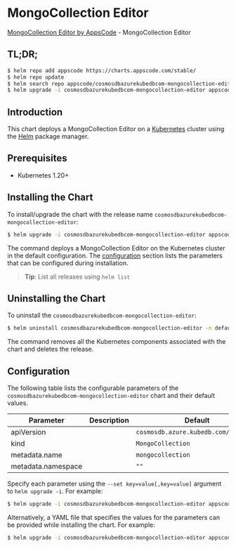 # MongoCollection Editor

[MongoCollection Editor by AppsCode](https://appscode.com) - MongoCollection Editor

## TL;DR;

```bash
$ helm repo add appscode https://charts.appscode.com/stable/
$ helm repo update
$ helm search repo appscode/cosmosdbazurekubedbcom-mongocollection-editor --version=v0.19.0
$ helm upgrade -i cosmosdbazurekubedbcom-mongocollection-editor appscode/cosmosdbazurekubedbcom-mongocollection-editor -n default --create-namespace --version=v0.19.0
```

## Introduction

This chart deploys a MongoCollection Editor on a [Kubernetes](http://kubernetes.io) cluster using the [Helm](https://helm.sh) package manager.

## Prerequisites

- Kubernetes 1.20+

## Installing the Chart

To install/upgrade the chart with the release name `cosmosdbazurekubedbcom-mongocollection-editor`:

```bash
$ helm upgrade -i cosmosdbazurekubedbcom-mongocollection-editor appscode/cosmosdbazurekubedbcom-mongocollection-editor -n default --create-namespace --version=v0.19.0
```

The command deploys a MongoCollection Editor on the Kubernetes cluster in the default configuration. The [configuration](#configuration) section lists the parameters that can be configured during installation.

> **Tip**: List all releases using `helm list`

## Uninstalling the Chart

To uninstall the `cosmosdbazurekubedbcom-mongocollection-editor`:

```bash
$ helm uninstall cosmosdbazurekubedbcom-mongocollection-editor -n default
```

The command removes all the Kubernetes components associated with the chart and deletes the release.

## Configuration

The following table lists the configurable parameters of the `cosmosdbazurekubedbcom-mongocollection-editor` chart and their default values.

|     Parameter      | Description |                     Default                     |
|--------------------|-------------|-------------------------------------------------|
| apiVersion         |             | <code>cosmosdb.azure.kubedb.com/v1alpha1</code> |
| kind               |             | <code>MongoCollection</code>                    |
| metadata.name      |             | <code>mongocollection</code>                    |
| metadata.namespace |             | <code>""</code>                                 |


Specify each parameter using the `--set key=value[,key=value]` argument to `helm upgrade -i`. For example:

```bash
$ helm upgrade -i cosmosdbazurekubedbcom-mongocollection-editor appscode/cosmosdbazurekubedbcom-mongocollection-editor -n default --create-namespace --version=v0.19.0 --set apiVersion=cosmosdb.azure.kubedb.com/v1alpha1
```

Alternatively, a YAML file that specifies the values for the parameters can be provided while
installing the chart. For example:

```bash
$ helm upgrade -i cosmosdbazurekubedbcom-mongocollection-editor appscode/cosmosdbazurekubedbcom-mongocollection-editor -n default --create-namespace --version=v0.19.0 --values values.yaml
```

